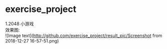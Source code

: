 # exercise_project
1.2048 小游戏  
效果图:  
![Image text](http://github.com/exercise_project/result_pic/Screenshot from 2018-12-27 16-57-51.png)
        
      
